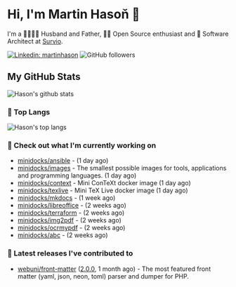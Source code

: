 # Hi, I'm Martin Hasoň 👋

I'm a 👨‍👩‍👧‍👦 Husband and Father, 🧑‍💻 Open Source enthusiast and 📐 Software Architect at [Survio](https://www.survio.com).

[![Linkedin: martinhason](https://img.shields.io/badge/-Martin%20Hasoň-blue?style=flat-square&logo=Linkedin&logoColor=white&link=https://www.linkedin.com/in/martinhason/)](https://www.linkedin.com/in/martinhason/)
![GitHub followers](https://img.shields.io/github/followers/hason?label=Follow&style=social)


## My GitHub Stats
![Hason's github stats](https://github-readme-stats.vercel.app/api?username=hason&show_icons=true&include_all_commits=true&theme=dracula&hide_border=true&hide_title=true)

### 💾 Top Langs
![Hason's top langs](https://github-readme-stats.vercel.app/api/top-langs/?username=hason&layout=compact&theme=dracula&hide_border=true&hide_title=true)

### 👷 Check out what I'm currently working on

- [minidocks/ansible](https://github.com/minidocks/ansible) -  (1 day ago)
- [minidocks/images](https://github.com/minidocks/images) - The smallest possible images for tools, applications and programming languages. (1 day ago)
- [minidocks/context](https://github.com/minidocks/context) - Mini ConTeXt docker image (1 day ago)
- [minidocks/texlive](https://github.com/minidocks/texlive) - Mini TeX Live docker image (1 day ago)
- [minidocks/mkdocs](https://github.com/minidocks/mkdocs) -  (1 week ago)
- [minidocks/libreoffice](https://github.com/minidocks/libreoffice) -  (2 weeks ago)
- [minidocks/terraform](https://github.com/minidocks/terraform) -  (2 weeks ago)
- [minidocks/img2pdf](https://github.com/minidocks/img2pdf) -  (2 weeks ago)
- [minidocks/ocrmypdf](https://github.com/minidocks/ocrmypdf) -  (2 weeks ago)
- [minidocks/abc](https://github.com/minidocks/abc) -  (2 weeks ago)

### 🔭 Latest releases I've contributed to

- [webuni/front-matter](https://github.com/webuni/front-matter) ([2.0.0](https://github.com/webuni/front-matter/releases/tag/2.0.0), 1 month ago) - The most featured front matter (yaml, json, neon, toml) parser and dumper for PHP.
